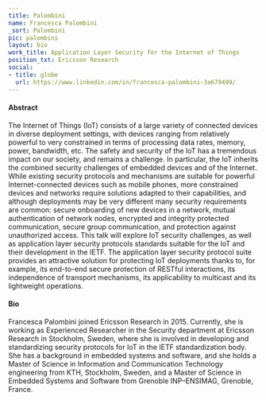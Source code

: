 ```yaml
---
title: Palombini
name: Francesca Palombini
_sort: Palombini
pic: palombini
layout: bio
work_title: Application Layer Security for the Internet of Things
position_txt: Ericsson Research
social:
- title: globe
  url: https://www.linkedin.com/in/francesca-palombini-3a679499/
---
```


#### Abstract

The Internet of Things (IoT) consists of a large variety of connected devices in diverse deployment settings, with devices ranging from relatively powerful to very constrained in terms of processing data rates, memory, power, bandwidth, etc. The safety and security of the IoT has a tremendous impact on our society, and remains a challenge. In particular, the IoT inherits the combined security challenges of embedded devices and of the Internet. While existing security protocols and mechanisms are suitable for powerful Internet-connected devices such as mobile phones, more constrained devices and networks require solutions adapted to their capabilities, and although deployments may be very different many security requirements are common: secure onboarding of new devices in a network, mutual authentication of network nodes, encrypted and integrity protected communication, secure group communication, and protection against unauthorized access. This talk will explore IoT security challenges, as well as application layer security protocols standards suitable for the IoT and their development in the IETF. The application layer security protocol suite provides an attractive solution for protecting IoT deployments thanks to, for example, its end-to-end secure protection of RESTful interactions, its independence of transport mechanisms, its applicability to multicast and its lightweight operations.


#### Bio
Francesca Palombini joined Ericsson Research in 2015. Currently, she is working as Experienced Researcher in the Security department at Ericsson Research in Stockholm, Sweden, where she is involved in developing and standardizing security protocols for IoT in the IETF standardization body. She has a background in embedded systems and software, and she holds a Master of Science in Information and Communication Technology engineering from KTH, Stockholm, Sweden, and a Master of Science in Embedded Systems and Software from Grenoble INP–ENSIMAG, Grenoble, France.